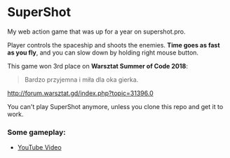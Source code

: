 # SuperShot
My web action game that was up for a year on supershot.pro.

Player controls the spaceship and shoots the enemies. **Time goes as fast as you fly**, and you can slow down by holding right mouse button.

This game won 3rd place on **Warsztat Summer of Code 2018**:

> Bardzo przyjemna i miła dla oka gierka.

http://forum.warsztat.gd/index.php?topic=31396.0

You can't play SuperShot anymore, unless you clone this repo and get it to work.

### Some gameplay:
* [YouTube Video](https://www.youtube.com/watch?v=N0w7tp0RNnI)
